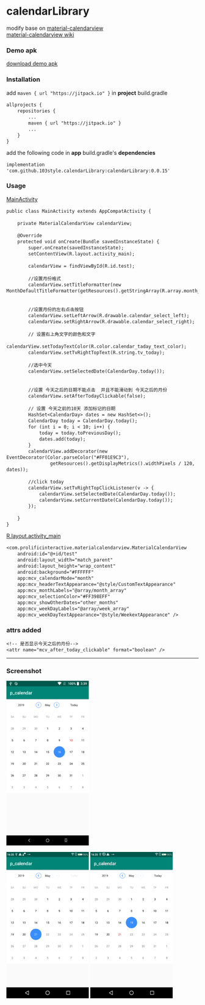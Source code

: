 # calendarLibrary

modify base on [material-calendarview](https://github.com/prolificinteractive/material-calendarview)    
[material-calendarview wiki](https://github.com/prolificinteractive/material-calendarview/wiki)


### Demo apk
[download demo apk](https://github.com/103style/calendarLibrary/blob/master/apk/app-debug.apk)


### Installation
add `maven { url "https://jitpack.io" }` in  **project** build.gradle
```
allprojects {
    repositories {
        ...
        maven { url "https://jitpack.io" }
        ...
    }
}
```

add the following code in  **app** build.gradle's **dependencies**
```
implementation 'com.github.103style.calendarLibrary:calendarLibrary:0.0.15'
```

### Usage
[MainActivity](https://github.com/103style/calendarLibrary/blob/master/app/src/main/java/com/tcl/p_calendar/MainActivity.java)
```
public class MainActivity extends AppCompatActivity {

    private MaterialCalendarView calendarView;

    @Override
    protected void onCreate(Bundle savedInstanceState) {
        super.onCreate(savedInstanceState);
        setContentView(R.layout.activity_main);

        calendarView = findViewById(R.id.test);

        //设置月份格式
        calendarView.setTitleFormatter(new MonthDefaultTitleFormatter(getResources().getStringArray(R.array.month_array)));


        //设置月份的左右点击按钮
        calendarView.setLeftArrow(R.drawable.calendar_select_left);
        calendarView.setRightArrow(R.drawable.calendar_select_right);

        // 设置右上角文字的颜色和文字
        calendarView.setTodayTextColor(R.color.calendar_taday_text_color);
        calendarView.setTvRightTopText(R.string.tv_today);

        //选中今天
        calendarView.setSelectedDate(CalendarDay.today());


        //设置 今天之后的日期不能点击  并且不能滑动到 今天之后的月份
        calendarView.setAfterTodayClickable(false);

        // 设置 今天之前的10天 添加标记的日期
        HashSet<CalendarDay> dates = new HashSet<>();
        CalendarDay today = CalendarDay.today();
        for (int i = 0; i < 10; i++) {
            today = today.toPreviousDay();
            dates.add(today);
        }
        calendarView.addDecorator(new EventDecorator(Color.parseColor("#FF01E9C3"),
                getResources().getDisplayMetrics().widthPixels / 120, dates));

        //click today
        calendarView.setTvRightTopClickListener(v -> {
            calendarView.setSelectedDate(CalendarDay.today());
            calendarView.setCurrentDate(CalendarDay.today());
        });

    }
}

```

[R.layout.activity_main](https://github.com/103style/calendarLibrary/blob/master/app/src/main/res/layout/activity_main.xml)
```
<com.prolificinteractive.materialcalendarview.MaterialCalendarView
    android:id="@+id/test"
    android:layout_width="match_parent"
    android:layout_height="wrap_content"
    android:background="#FFFFFF"
    app:mcv_calendarMode="month"
    app:mcv_headerTextAppearance="@style/CustomTextAppearance"
    app:mcv_monthLabels="@array/month_array"
    app:mcv_selectionColor="#FF398EFF"
    app:mcv_showOtherDates="other_months"
    app:mcv_weekDayLabels="@array/week_array"
    app:mcv_weekDayTextAppearance="@style/WeekextAppearance" />
```

### attrs  added
```
<!-- 是否显示今天之后的月份-->
<attr name="mcv_after_today_clickable" format="boolean" />
```

---
### Screenshot
<img src="https://github.com/103style/calendarLibrary/blob/master/screenshot/Screenshot_20190510-152543.png" width="216" height="432"/>     

<img src="https://github.com/103style/calendarLibrary/blob/master/screenshot/Screenshot_20190521-163512.png" width="216" height="384"/>     <img src="https://github.com/103style/calendarLibrary/blob/master/screenshot/Screenshot_20190521-163519.png" width="216" height="384"/>
